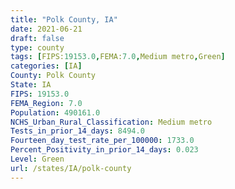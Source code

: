 ```yaml
---
title: "Polk County, IA"
date: 2021-06-21
draft: false
type: county
tags: [FIPS:19153.0,FEMA:7.0,Medium metro,Green]
categories: [IA]
County: Polk County
State: IA
FIPS: 19153.0
FEMA_Region: 7.0
Population: 490161.0
NCHS_Urban_Rural_Classification: Medium metro
Tests_in_prior_14_days: 8494.0
Fourteen_day_test_rate_per_100000: 1733.0
Percent_Positivity_in_prior_14_days: 0.023
Level: Green
url: /states/IA/polk-county
---
```



